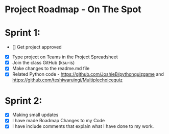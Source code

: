 # Project Roadmap - On The Spot
# Sprint 1:
- [] Get project approved
- [x] Type project on Teams in the Project Spreadsheet
- [x] Join the class GitHub (ksu-is)
- [x] Make changes to the readme.md file
- [x] Related Python code - https://github.com/JoshieB/pythonquizgame and https://github.com/teshiwaruingi/Multiplechoicequiz

# Sprint 2:
- [x] Making small updates
- [x] I have made Roadmap Changes to my Code
- [x] I have include comments that explain what I have done to my work.
